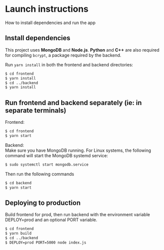 # Launch instructions

How to install dependencies and run the app

## Install dependencies

This project uses **MongoDB** and **Node.js**. **Python** and **C++** are also required for compiling `bcrypt`, a package required by the backend.

Run `yarn install` in both the frontend and backend directories:

```bash
$ cd frontend
$ yarn install
$ cd ../backend
$ yarn install
```

## Run frontend and backend separately (ie: in separate terminals)

Frontend:
```bash
$ cd frontend
$ yarn start
```

Backend:  
Make sure you have MongoDB running. For Linux systems, the following command will start the MongoDB systemd service:
```bash
$ sudo systemctl start mongodb.service
```

Then run the following commands
```bash
$ cd backend
$ yarn start
```

## Deploying to production

Build frontend for prod, then run backend with the environment variable DEPLOY=prod and an optional PORT variable.
```bash
$ cd frontend
$ yarn build
$ cd ../backend
$ DEPLOY=prod PORT=5000 node index.js
```
